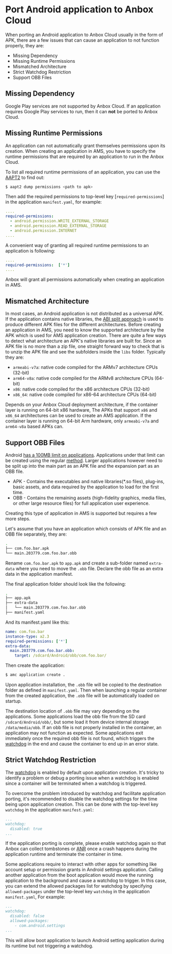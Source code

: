 # Port Android application to Anbox Cloud

When porting an Android application to Anbox Cloud usually in the form of APK, there are a few issues that can cause an application to not function properly, they are:

* Missing Dependency
* Missing Runtime Permissions
* Mismatched Architecture
* Strict Watchdog Restriction
* Support OBB Files

## Missing Dependency

Google Play services are not supported by Anbox Cloud. If an application requires Google Play services to run, then it can **not** be ported to Anbox Cloud.

## Missing Runtime Permissions

An application can not automatically grant themselves permissions upon its creation.
When creating an application in AMS, you have to specify the runtime permissions that are required by an application to run in the Anbox Cloud.

To list all required runtime permissions of an application, you can use the [AAPT2](https://developer.android.com/studio/command-line/aapt2) to find out:

```bash
$ aapt2 dump permissions <path to apk>
```

Then add the required permissions to top-level key [`required-permissions`]
in the application `manifest.yaml`, for example:

```yaml
....
required-permissions:
  - android.permission.WRITE_EXTERNAL_STORAGE
  - android.permission.READ_EXTERNAL_STORAGE
  - android.permission.INTERNET
....
```

A convenient way of granting all required runtime permissions to an application is following:

```yaml
....
required-permissions:  ['*']
....
```

Anbox will grant all permissions automatically when creating an application in AMS.

## Mismatched Architecture

In most cases, an Android application is not distributed as a universal APK.
If the application contains native libraries, the [ABI split approach](https://developer.android.com/studio/build/configure-apk-splits) is used to produce different APK files for the different architectures. Before creating an application in AMS, you need to know the supported architecture by the APK which is used for AMS application creation.
There are quite a few ways to detect what architecture an APK's native libraries are built for.
Since an APK file is no more than a zip file, one straight forward way to check that is to unzip the APK file and see the subfolders inside the `libs` folder. Typically they are:

* `armeabi-v7a`: native code compiled for the ARMv7 architecture CPUs (32-bit)
* `arm64-v8a`: native code compiled for the ARMv8 architecture CPUs (64-bit)
* `x86`: native code compiled for the x86 architecture CPUs (32-bit)
* `x86_64`: native code compiled for x86-64 architecture CPUs (64-bit)

Depends on your Anbox Cloud deployment architecture, if the container layer is running on 64-bit x86 hardware, The APKs that support `x86` and `x86_64` architectures can be used to create an AMS application. If the container layer is running on 64-bit Arm hardware, only `armeabi-v7a` and `arm64-v8a` based APKs can.

## Support OBB Files

Android [has a 100MB limit on applications](https://developer.android.com/google/play/expansion-files.html).
Applications under that limit can be created using the regular [method](https://discourse.ubuntu.com/t/managing-applications/17760#heading--create-applications).
Larger applications however need to be split up into the main part as an APK file and the expansion part as an OBB file.

- APK - Contains the executables and native libraries(*.so files), plug-ins, basic assets, and data required by the application to load for the first time.
- OBB - Contains the remaining assets (high-fidelity graphics, media files, or other large resource files) for full application user experience.

Creating this type of application in AMS is supported but requires a few more steps.

Let's assume that you have an application which consists of APK file and an OBB file separately, they are:

```bash
.
├── com.foo.bar.apk
└── main.203779.com.foo.bar.obb
```

Rename `com.foo.bar.apk` to `app.apk` and create a sub-folder named `extra-data` where you need to move the `.obb` file. Declare the obb file as an extra data in the application manifest.

The final application folder should look like the following:

```bash
.
├── app.apk
├── extra-data
│   └── main.203779.com.foo.bar.obb
├── manifest.yaml
```

And its manifest.yaml like this:

```yaml
name: com.foo.bar
instance-type: a2.3
required-permissions: ['*']
extra-data:
  main.203779.com.foo.bar.obb:
    target: /sdcard/Android/obb/com.foo.bar/
```

Then create the application:

```bash
$ amc application create .
```

Upon application installation, the `.obb` file will be copied to the destination folder as defined in `manifest.yaml`. Then when launching a regular container from the created application, the `.obb` file will be automatically loaded on startup.

The destination location of `.obb` file may vary depending on the applications. Some applications load the obb file from the SD card `/sdcard/Android/obb/`, but some load it from device internal storage `/data/media/obb`. If an obb file is not properly installed in the container, an application may not function as expected. Some applications exit immediately once the required obb file is not found, which triggers the [watchdog](https://discourse.ubuntu.com/t/managing-applications/17760#heading--create-applications) in the end and cause the container to end up in an error state.

## Strict Watchdog Restriction

The [watchdog](https://discourse.ubuntu.com/t/managing-applications/17760#heading--create-applications) is enabled by default upon application creation. It's tricky to identify a problem or debug a porting issue when a watchdog is enabled since a container will be terminated when a watchdog is triggered.

To overcome the problem introduced by watchdog and facilitate application porting, it's recommended to disable the watchdog settings for the time being upon application creation.
This can be done with the top-level key `watchdog` in the application `manifest.yaml`:

```yaml
...
watchdog:
  disabled: true
...
```

If the application porting is complete, please enable watchdog again so that Anbox can collect tombstones or [ANR](https://developer.android.com/topic/performance/vitals/anr) once a crash happens during the application runtime and terminate the container in time.

Some applications require to interact with other apps for something like account setup or permission grants in Android settings application. Calling another application from the boot application would move the running application to the background and cause a watchdog to trigger.
In this case, you can extend the allowed packages list for watchdog by specifying `allowed-packages` under the top-level key `watchdog` in the application `manifest.yaml`, For example:

```yaml
...
watchdog:
  disabled: false
  allowed-packages:
    - com.android.settings
...
```

This will allow boot application to launch Android setting application during its runtime but not triggering a watchdog.
